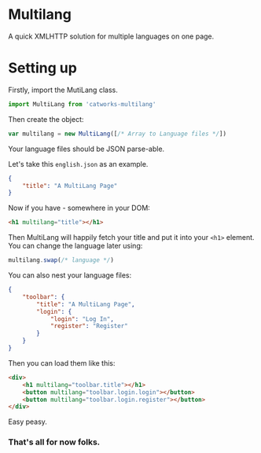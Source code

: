 # Multilang
A quick XMLHTTP solution for multiple languages on one page.

# Setting up
Firstly, import the MutiLang class.
```javascript
import MultiLang from 'catworks-multilang'
```
Then create the object:
```javascript
var multilang = new MultiLang([/* Array to Language files */])
```
Your language files should be JSON parse-able.

Let's take this `english.json` as an example.
```json
{
    "title": "A MultiLang Page"
}
```

Now if you have - somewhere in your DOM:
```html
<h1 multilang="title"></h1>
```
Then MultiLang will happily fetch your title and put it into your `<h1>` element.  
You can change the language later using:
```javascript
multilang.swap(/* language */)
```

You can also nest your language files:
```json
{
    "toolbar": {
        "title": "A MultiLang Page",
        "login": {
            "login": "Log In",
            "register": "Register"
        }
    }
}
```
Then you can load them like this:
```html
<div>
    <h1 multilang="toolbar.title"></h1>
    <button multilang="toolbar.login.login"></button>
    <button multilang="toolbar.login.register"></button>
</div>
```
Easy peasy.

### That's all for now folks.